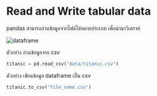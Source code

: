 # Read and Write tabular data

pandas สามารถอ่านข้อมูลจากไฟล์ได้หลายประเภท เพื่อนำมาวิเคราห์


![dataframe](../images/read_and_write_tabular.png "dataframe")


ตัวอย่าง อ่านข้อมูลจาก csv

```py linenums="1"
titanic = pd.read_csv("data/titanic.csv")
```

ตัวอย่าง เขัยนข้อมูล dataframe เป็น csv
```py linenums="2"
titanic.to_csv("file_name.csv")
```